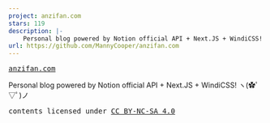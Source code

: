 ```yaml
---
project: anzifan.com
stars: 119
description: |-
    Personal blog powered by Notion official API + Next.JS + WindiCSS!
url: https://github.com/MannyCooper/anzifan.com
---
```


<samp><a href="https://anzifan.com" target="_blank" rel="noopener noreferrer">anzifan.com</a></samp>

Personal blog powered by Notion official API + Next.JS + WindiCSS!
ヽ(✿ﾟ▽ﾟ)ノ 

<samp>contents licensed under <a href='https://creativecommons.org/licenses/by-nc-sa/4.0/'>CC BY-NC-SA 4.0</a></samp>

